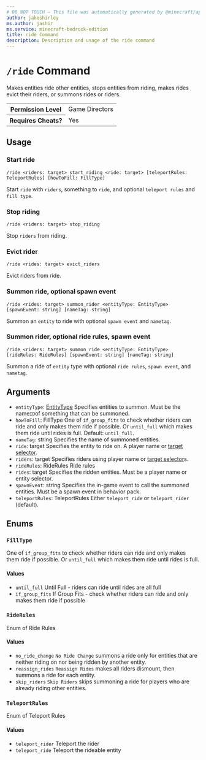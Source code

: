 ```yaml
---
# DO NOT TOUCH — This file was automatically generated by @minecraft/api-docs-generator, to report problems file an issue at https://github.com/Mojang/minecraft-scripting-libraries
author: jakeshirley
ms.author: jashir
ms.service: minecraft-bedrock-edition
title: ride Command
description: Description and usage of the ride command
---
```

# `/ride` Command
Makes entities ride other entities, stops entities from riding, makes rides evict their riders, or summons rides or riders.

<table>
  <tr>
    <th>Permission Level</th>
    <td>Game Directors</td>
  </tr>
  <tr>
    <th>Requires Cheats?</th>
    <td>Yes</td>
  </tr>
</table>

## Usage
### Start ride
`/ride <riders: target> start_riding <ride: target> [teleportRules: TeleportRules] [howToFill: FillType]`

Start `ride` with `riders`, something to `ride`, and optional `teleport rules` and `fill type`.

### Stop riding
`/ride <riders: target> stop_riding`

Stop `riders` from riding.

### Evict rider
`/ride <rides: target> evict_riders`

Evict riders from ride.

### Summon ride, optional spawn event
`/ride <rides: target> summon_rider <entityType: EntityType> [spawnEvent: string] [nameTag: string]`

Summon an `entity` to ride with optional `spawn event` and `nametag`.

### Summon rider, optional ride rules, spawn event
`/ride <riders: target> summon_ride <entityType: EntityType> [rideRules: RideRules] [spawnEvent: string] [nameTag: string]`

Summon a ride of `entity` type with optional `ride rules`, `spawn event`, and `nametag`.

## Arguments
- `entityType`: [EntityType](../enums/EntityType.md)
Specifies entities to summon. Must be the name`ID`of something that can be summoned.
- `howToFill`: FillType
One of `if_group_fits` to check whether riders can ride and only makes them ride if possible. Or `until_full` which makes them ride until rides is full.
Default: `until_full`.
- `nameTag`: string
Specifies the name of summoned entities.
- `ride`: target
Specifies the entity to ride on. A player name or [target selector](https://learn.microsoft.com/minecraft/creator/documents/commandsintroduction#target-selectors).
- `riders`: target
Specifies riders using player name or [target selector](https://learn.microsoft.com/minecraft/creator/documents/commandsintroduction#target-selectors)s.
- `rideRules`: RideRules
Ride rules
- `rides`: target
Specifies the ridden entities. Must be a player name or entity selector.
- `spawnEvent`: string
Specifies the in-game event to call the summoned entities. Must be a spawn event in behavior pack.
- `teleportRules`: TeleportRules
Either `teleport_ride` or `teleport_rider` (default).

## Enums
### `FillType`
One of `if_group_fits` to check whether riders can ride and only makes them ride if possible. Or `until_full` which makes them ride until rides is full.

#### Values
- `until_full`
Until Full - riders can ride until rides are all full
- `if_group_fits`
If Group Fits - check whether riders can ride and only makes them ride if possible

### `RideRules`
Enum of Ride Rules

#### Values
- `no_ride_change`
`No Ride Change` summons a ride only for entities that are neither riding on nor being ridden by another entity.
- `reassign_rides`
`Reassign Rides` makes all riders dismount, then summons a ride for each entity.
- `skip_riders`
`Skip Riders` skips summoning a ride for players who are already riding other entities.

### `TeleportRules`
Enum of Teleport Rules

#### Values
- `teleport_rider`
Teleport the rider
- `teleport_ride`
Teleport the rideable entity
